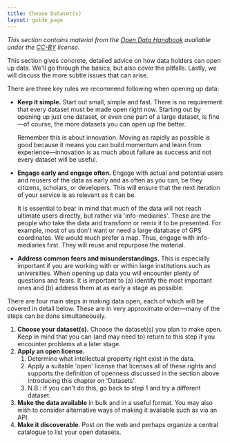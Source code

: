 ```yaml
---
title: Choose Dataset(s)
layout: guide_page
---
```


_This section contains material from the [Open Data Handbook](http://opendatahandbook.org/) available under the [CC-BY](http://creativecommons.org/licenses/by/3.0/) license._

This section gives concrete, detailed advice on how data holders can open up data. We'll go through the basics, but also cover the pitfalls. Lastly, we will discuss the more subtle issues that can arise.

There are three key rules we recommend following when opening up data:

- **Keep it simple.** Start out small, simple and fast. There is no requirement that every dataset must be made open right now. Starting out by opening up just one dataset, or even one part of a large dataset, is fine&mdash;of course, the more datasets you can open up the better.

  Remember this is about innovation. Moving as rapidly as possible is good because it means you can build momentum and learn from experience&mdash;innovation is as much about failure as success and not every dataset will be useful.

- **Engage early and engage often.** Engage with actual and potential users and reusers of the data as early and as often as you can, be they citizens, scholars, or developers. This will ensure that the next iteration of your service is as relevant as it can be.

  It is essential to bear in mind that much of the data will not reach ultimate users directly, but rather via 'info-mediaries'. These are the people who take the data and transform or remix it to be presented. For example, most of us don't want or need a large database of GPS coordinates. We would much prefer a map. Thus, engage with info-mediaries first. They will reuse and repurpose the material.

- **Address common fears and misunderstandings.** This is especially important if you are working with or within large institutions such as universities. When opening up data you will encounter plenty of questions and fears. It is important to (a) identify the most important ones and (b) address them at as early a stage as possible.

There are four main steps in making data open, each of which will be covered in detail below. These are in very approximate order&mdash;many of the steps can be done simultaneously.

1. **Choose your dataset(s).** Choose the dataset(s) you plan to make open. Keep in mind that you can (and may need to) return to this step if you encounter problems at a later stage.
2. **Apply an open license.**
    1. Determine what intellectual property right exist in the data.
    2. Apply a suitable 'open' license that licenses all of these rights and supports the definition of openness discussed in the section above introducing this chapter on 'Datasets'.
    3. N.B.: If you can't do this, go back to step 1 and try a different dataset.
3. **Make the data available** in bulk and in a useful format. You may also wish to consider alternative ways of making it available such as via an API.
4. **Make it discoverable**. Post on the web and perhaps organize a central catalogue to list your open datasets.